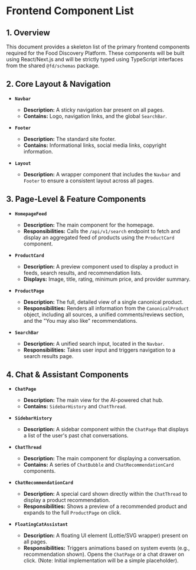 # Frontend Component List

## 1. Overview

This document provides a skeleton list of the primary frontend components required for the Food Discovery Platform. These components will be built using React/Next.js and will be strictly typed using TypeScript interfaces from the shared `@fd/schemas` package.

## 2. Core Layout & Navigation

-   **`Navbar`**
    -   **Description:** A sticky navigation bar present on all pages.
    -   **Contains:** Logo, navigation links, and the global `SearchBar`.

-   **`Footer`**
    -   **Description:** The standard site footer.
    -   **Contains:** Informational links, social media links, copyright information.

-   **`Layout`**
    -   **Description:** A wrapper component that includes the `Navbar` and `Footer` to ensure a consistent layout across all pages.

## 3. Page-Level & Feature Components

-   **`HomepageFeed`**
    -   **Description:** The main component for the homepage.
    -   **Responsibilities:** Calls the `/api/v1/search` endpoint to fetch and display an aggregated feed of products using the `ProductCard` component.

-   **`ProductCard`**
    -   **Description:** A preview component used to display a product in feeds, search results, and recommendation lists.
    -   **Displays:** Image, title, rating, minimum price, and provider summary.

-   **`ProductPage`**
    -   **Description:** The full, detailed view of a single canonical product.
    -   **Responsibilities:** Renders all information from the `CanonicalProduct` object, including all sources, a unified comments/reviews section, and the "You may also like" recommendations.

-   **`SearchBar`**
    -   **Description:** A unified search input, located in the `Navbar`.
    -   **Responsibilities:** Takes user input and triggers navigation to a search results page.

## 4. Chat & Assistant Components

-   **`ChatPage`**
    -   **Description:** The main view for the AI-powered chat hub.
    -   **Contains:** `SidebarHistory` and `ChatThread`.

-   **`SidebarHistory`**
    -   **Description:** A sidebar component within the `ChatPage` that displays a list of the user's past chat conversations.

-   **`ChatThread`**
    -   **Description:** The main component for displaying a conversation.
    -   **Contains:** A series of `ChatBubble` and `ChatRecommendationCard` components.

-   **`ChatRecommendationCard`**
    -   **Description:** A special card shown directly within the `ChatThread` to display a product recommendation.
    -   **Responsibilities:** Shows a preview of a recommended product and expands to the full `ProductPage` on click.

-   **`FloatingCatAssistant`**
    -   **Description:** A floating UI element (Lottie/SVG wrapper) present on all pages.
    -   **Responsibilities:** Triggers animations based on system events (e.g., recommendation shown). Opens the `ChatPage` or a chat drawer on click. (Note: Initial implementation will be a simple placeholder).
